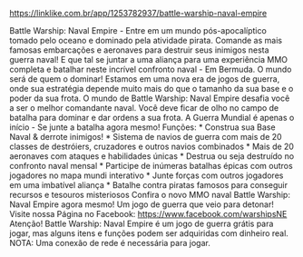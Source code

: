 https://linklike.com.br/app/1253782937/battle-warship-naval-empire

Battle Warship: Naval Empire - Entre em um mundo pós-apocalíptico tomado pelo oceano e dominado pela atividade pirata. Comande as mais famosas embarcações e aeronaves para destruir seus inimigos nesta guerra naval! E que tal se juntar a uma aliança para uma experiência MMO completa e batalhar neste incrível confronto naval - Em Bermuda. O mundo será de quem o dominar! Estamos em uma nova era de jogos de guerra, onde sua estratégia depende muito mais do que o tamanho da sua base e o poder da sua frota. O mundo de Battle Warship: Naval Empire desafia você a ser o melhor comandante naval. Você deve ficar de olho no campo de batalha para dominar e dar ordens a sua frota. A Guerra Mundial é apenas o início - Se junte a batalha agora mesmo! Funções: * Construa sua Base Naval & derrote inimigos! * Sistema de navios de guerra com mais de 20 classes de destróiers, cruzadores e outros navios combinados * Mais de 20 aeronaves com ataques e habilidades únicas * Destrua ou seja destruído no confronto naval mensal * Participe de inúmeras batalhas épicas com outros jogadores no mapa mundi interativo * Junte forças com outros jogadores em uma imbatível aliança * Batalhe contra piratas famosos para conseguir recursos e tesouros misteriosos Confira o novo MMO naval Battle Warship: Naval Empire agora mesmo! Um jogo de guerra que veio para detonar! Visite nossa Página no Facebook: https://www.facebook.com/warshipsNE Atenção! Battle Warship: Naval Empire é um jogo de guerra grátis para jogar, mas alguns itens e funções podem ser adquiridas com dinheiro real. NOTA: Uma conexão de rede é necessária para jogar.
